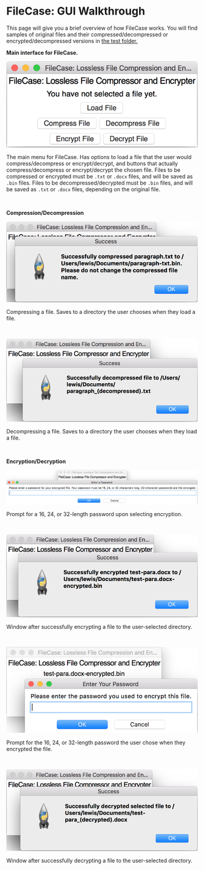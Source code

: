 # FileCase: GUI Walkthrough

This page will give you a brief overview of how FileCase works. You will find samples of original files and their compressed/decompressed or encrypted/decompressed versions in [the test folder.](https://github.com/lounotlew/FileCase/tree/master/test)

**Main interface for FileCase.**

![](images/main_menu.png)

The main menu for FileCase. Has options to load a file that the user would compress/decompress or encrypt/decrypt, and buttons that actually compress/decompress or encrypt/decrypt the chosen file. Files to be compressed or encrypted must be ``.txt`` or ``.docx`` files, and will be saved as ``.bin`` files. Files to be decompressed/decrypted must be ``.bin`` files, and will be saved as ``.txt`` or ``.docx`` files, depending on the original file.

<br/>

**Compression/Decompression**

![](images/compression.png)

Compressing a file. Saves to a directory the user chooses when they load a file.

<br/>

![](images/decompression.png)

Decompressing a file. Saves to a directory the user chooses when they load a file.

<br/>

**Encryption/Decryption**

![](images/encryption_pw.png)

Prompt for a 16, 24, or 32-length password upon selecting encryption.

<br/>

![](images/encryption.png)

Window after successfully encrypting a file to the user-selected directory.

<br/>

![](images/decryption_pw.png)

Prompt for the 16, 24, or 32-length password the user chose when they encrypted the file.

<br/>

![](images/decryption.png)

Window after successfully decrypting a file to the user-selected directory.

<br/>
